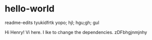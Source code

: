 # hello-world
readme-edits
tyukidfrtk
yopo;
hjl;
hgu;gh;
gul

Hi Henry!
Vi here. I lke to change the dependencies.
zDFbhgjnmjnhy

